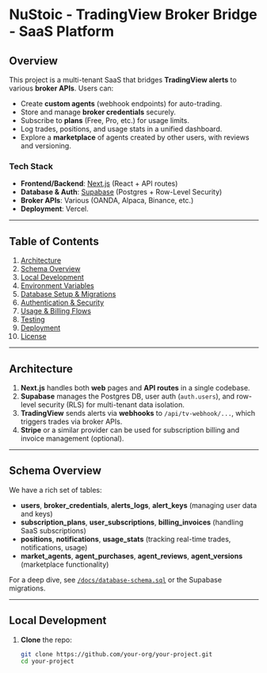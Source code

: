 # NuStoic - TradingView Broker Bridge - SaaS Platform

## Overview

This project is a multi-tenant SaaS that bridges **TradingView alerts** to various **broker APIs**. Users can:

- Create **custom agents** (webhook endpoints) for auto-trading.
- Store and manage **broker credentials** securely.
- Subscribe to **plans** (Free, Pro, etc.) for usage limits.
- Log trades, positions, and usage stats in a unified dashboard.
- Explore a **marketplace** of agents created by other users, with reviews and versioning.

### Tech Stack

- **Frontend/Backend**: [Next.js](https://nextjs.org/) (React + API routes)
- **Database & Auth**: [Supabase](https://supabase.com/) (Postgres + Row-Level Security)
- **Broker APIs**: Various (OANDA, Alpaca, Binance, etc.)
- **Deployment**: Vercel.

---

## Table of Contents

1. [Architecture](#architecture)
2. [Schema Overview](#schema-overview)
3. [Local Development](#local-development)
4. [Environment Variables](#environment-variables)
5. [Database Setup & Migrations](#database-setup--migrations)
6. [Authentication & Security](#authentication--security)
7. [Usage & Billing Flows](#usage--billing-flows)
8. [Testing](#testing)
9. [Deployment](#deployment)
10. [License](#license)

---

## Architecture

1. **Next.js** handles both **web** pages and **API routes** in a single codebase.
2. **Supabase** manages the Postgres DB, user auth (`auth.users`), and row-level security (RLS) for multi-tenant data isolation.
3. **TradingView** sends alerts via **webhooks** to `/api/tv-webhook/...`, which triggers trades via broker APIs.
4. **Stripe** or a similar provider can be used for subscription billing and invoice management (optional).

---

## Schema Overview

We have a rich set of tables:

- **users**, **broker_credentials**, **alerts_logs**, **alert_keys** (managing user data and keys)
- **subscription_plans**, **user_subscriptions**, **billing_invoices** (handling SaaS subscriptions)
- **positions**, **notifications**, **usage_stats** (tracking real-time trades, notifications, usage)
- **market_agents**, **agent_purchases**, **agent_reviews**, **agent_versions** (marketplace functionality)

For a deep dive, see [`/docs/database-schema.sql`](./docs/database-schema.sql) or the Supabase migrations.

---

## Local Development

1. **Clone** the repo:
   ```bash
   git clone https://github.com/your-org/your-project.git
   cd your-project
   ```
